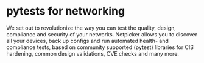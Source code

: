 # pytests for networking

We set out to revolutionize the way you can test the quality, design, compliance and security of your networks. Netpicker allows you to discover all your devices, back up configs and run automated health- and compliance tests, based on community supported (pytest) libraries for CIS hardening, common design validations, CVE checks and many more.
